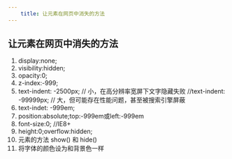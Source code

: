 ```yaml
---
    title: 让元素在网页中消失的方法
---
```


## 让元素在网页中消失的方法
1. display:none;
2. visibility:hidden;
3. opacity:0;
4. z-index:-999;
5. text-indent: -2500px;        // 小，在高分辨率宽屏下文字隐藏失败
    //text-indent: -99999px;     // 大，但可能存在性能问题，甚至被搜索引擎屏蔽
6. text-indet: -999em;
7. position:absolute;top:-999em或left:-999em
8. font-size:0; //IE8+
9. height:0;overflow:hidden;
10. 元素的方法 show() 和 hide()
11. 将字体的颜色设为和背景色一样
